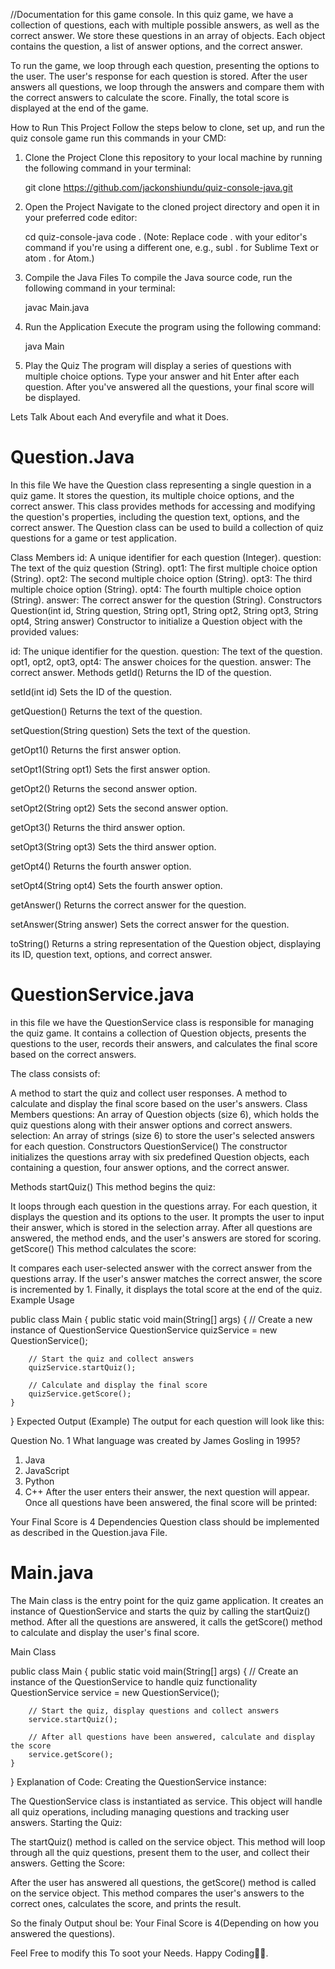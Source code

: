 //Documentation for this game console.
In this quiz game, we have a collection of questions, each with multiple possible answers, as well as the correct answer. We store these questions in an array of objects. Each object contains the question, a list of answer options, and the correct answer.

To run the game, we loop through each question, presenting the options to the user. The user's response for each question is stored. After the user answers all questions, we loop through the answers and compare them with the correct answers to calculate the score. Finally, the total score is displayed at the end of the game.

How to Run This Project
Follow the steps below to clone, set up, and run the quiz console game run this commands in your CMD:

1. Clone the Project
   Clone this repository to your local machine by running the following command in your terminal:

   git clone https://github.com/jackonshiundu/quiz-console-java.git

2. Open the Project
   Navigate to the cloned project directory and open it in your preferred code editor:

   cd quiz-console-java
   code .
   (Note: Replace code . with your editor's command if you're using a different one, e.g., subl . for Sublime Text or atom . for Atom.)

3. Compile the Java Files
   To compile the Java source code, run the following command in your terminal:

   javac Main.java

4. Run the Application
   Execute the program using the following command:

   java Main

5. Play the Quiz
   The program will display a series of questions with multiple choice options.
   Type your answer and hit Enter after each question.
   After you've answered all the questions, your final score will be displayed.

Lets Talk About each And everyfile and what it Does.

# Question.Java

In this file We have the Question class representing a single question in a quiz game. It stores the question, its multiple choice options, and the correct answer. This class provides methods for accessing and modifying the question's properties, including the question text, options, and the correct answer. The Question class can be used to build a collection of quiz questions for a game or test application.

Class Members
id: A unique identifier for each question (Integer).
question: The text of the quiz question (String).
opt1: The first multiple choice option (String).
opt2: The second multiple choice option (String).
opt3: The third multiple choice option (String).
opt4: The fourth multiple choice option (String).
answer: The correct answer for the question (String).
Constructors
Question(int id, String question, String opt1, String opt2, String opt3, String opt4, String answer)
Constructor to initialize a Question object with the provided values:

id: The unique identifier for the question.
question: The text of the question.
opt1, opt2, opt3, opt4: The answer choices for the question.
answer: The correct answer.
Methods
getId()
Returns the ID of the question.

setId(int id)
Sets the ID of the question.

getQuestion()
Returns the text of the question.

setQuestion(String question)
Sets the text of the question.

getOpt1()
Returns the first answer option.

setOpt1(String opt1)
Sets the first answer option.

getOpt2()
Returns the second answer option.

setOpt2(String opt2)
Sets the second answer option.

getOpt3()
Returns the third answer option.

setOpt3(String opt3)
Sets the third answer option.

getOpt4()
Returns the fourth answer option.

setOpt4(String opt4)
Sets the fourth answer option.

getAnswer()
Returns the correct answer for the question.

setAnswer(String answer)
Sets the correct answer for the question.

toString()
Returns a string representation of the Question object, displaying its ID, question text, options, and correct answer.

# QuestionService.java

in this file we have the QuestionService class is responsible for managing the quiz game. It contains a collection of Question objects, presents the questions to the user, records their answers, and calculates the final score based on the correct answers.

The class consists of:

A method to start the quiz and collect user responses.
A method to calculate and display the final score based on the user's answers.
Class Members
questions: An array of Question objects (size 6), which holds the quiz questions along with their answer options and correct answers.
selection: An array of strings (size 6) to store the user's selected answers for each question.
Constructors
QuestionService()
The constructor initializes the questions array with six predefined Question objects, each containing a question, four answer options, and the correct answer.

Methods
startQuiz()
This method begins the quiz:

It loops through each question in the questions array.
For each question, it displays the question and its options to the user.
It prompts the user to input their answer, which is stored in the selection array.
After all questions are answered, the method ends, and the user's answers are stored for scoring.
getScore()
This method calculates the score:

It compares each user-selected answer with the correct answer from the questions array.
If the user's answer matches the correct answer, the score is incremented by 1.
Finally, it displays the total score at the end of the quiz.
Example Usage

public class Main {
public static void main(String[] args) {
// Create a new instance of QuestionService
QuestionService quizService = new QuestionService();

        // Start the quiz and collect answers
        quizService.startQuiz();

        // Calculate and display the final score
        quizService.getScore();
    }

}
Expected Output (Example)
The output for each question will look like this:

Question No. 1
What language was created by James Gosling in 1995?

1. Java
2. JavaScript
3. Python
4. C++
   After the user enters their answer, the next question will appear. Once all questions have been answered, the final score will be printed:

Your Final Score is 4
Dependencies
Question class should be implemented as described in the Question.java File.

# Main.java

The Main class is the entry point for the quiz game application. It creates an instance of QuestionService and starts the quiz by calling the startQuiz() method. After all the questions are answered, it calls the getScore() method to calculate and display the user's final score.

Main Class

public class Main {
public static void main(String[] args) {
// Create an instance of the QuestionService to handle quiz functionality
QuestionService service = new QuestionService();

        // Start the quiz, display questions and collect answers
        service.startQuiz();

        // After all questions have been answered, calculate and display the score
        service.getScore();
    }

}
Explanation of Code:
Creating the QuestionService instance:

The QuestionService class is instantiated as service. This object will handle all quiz operations, including managing questions and tracking user answers.
Starting the Quiz:

The startQuiz() method is called on the service object. This method will loop through all the quiz questions, present them to the user, and collect their answers.
Getting the Score:

After the user has answered all questions, the getScore() method is called on the service object. This method compares the user's answers to the correct ones, calculates the score, and prints the result.

So the finaly Output shoul be:
Your Final Score is 4(Depending on how you answered the questions).

Feel Free to modify this To soot your Needs. Happy Coding🏹♐.

